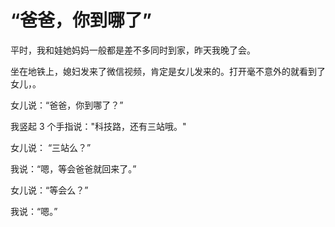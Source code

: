 # “爸爸，你到哪了”

平时，我和娃她妈妈一般都是差不多同时到家，昨天我晚了会。

坐在地铁上，媳妇发来了微信视频，肯定是女儿发来的。打开毫不意外的就看到了女儿，。

女儿说：“爸爸，你到哪了？”

我竖起 3 个手指说："科技路，还有三站哦。"

女儿说： “三站么？”

我说：“嗯，等会爸爸就回来了。”

女儿说：“等会么？”

我说：“嗯。”

